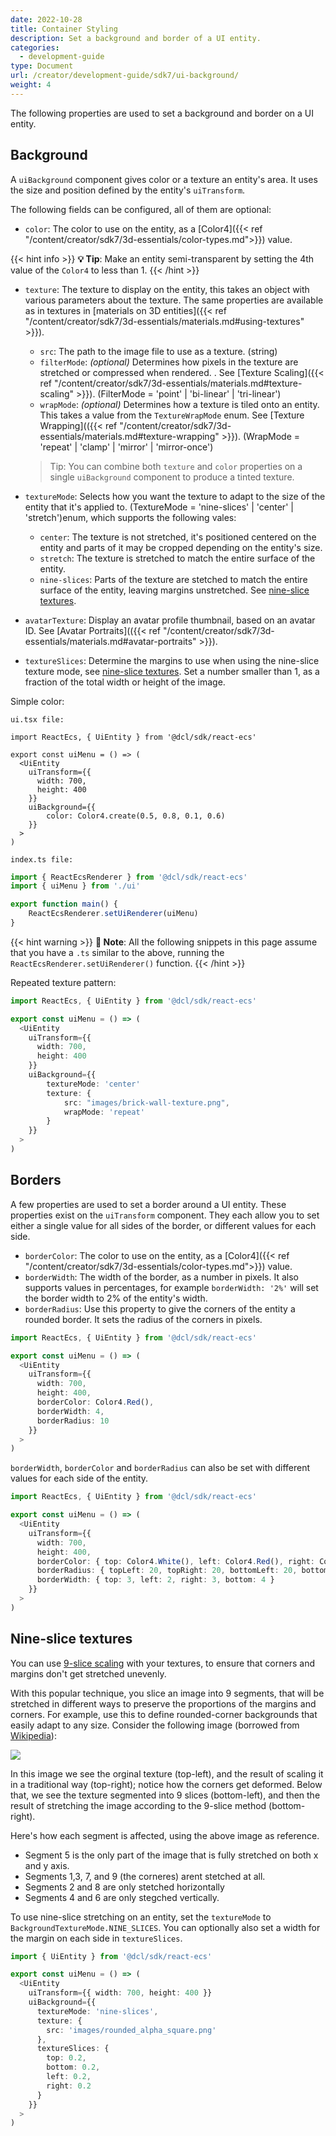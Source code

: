 ```yaml
---
date: 2022-10-28
title: Container Styling
description: Set a background and border of a UI entity.
categories:
  - development-guide
type: Document
url: /creator/development-guide/sdk7/ui-background/
weight: 4
---
```


The following properties are used to set a background and border on a UI entity.

## Background

A `uiBackground` component gives color or a texture an entity's area. It uses the size and position defined by the entity's `uiTransform`.

The following fields can be configured, all of them are optional:

- `color`: The color to use on the entity, as a [Color4]({{< ref "/content/creator/sdk7/3d-essentials/color-types.md">}}) value.

{{< hint info >}}
**💡 Tip**: Make an entity semi-transparent by setting the 4th value of the `Color4` to less than 1.
{{< /hint >}}

- `texture`: The texture to display on the entity, this takes an object with various parameters about the texture. The same properties are available as in textures in [materials on 3D entities]({{< ref "/content/creator/sdk7/3d-essentials/materials.md#using-textures" >}}).

  - `src`: The path to the image file to use as a texture. (string)
  - `filterMode`: _(optional)_ Determines how pixels in the texture are stretched or compressed when rendered. . See [Texture Scaling]({{< ref "/content/creator/sdk7/3d-essentials/materials.md#texture-scaling" >}}).
    (FilterMode = 'point' | 'bi-linear' | 'tri-linear')
  - `wrapMode`: _(optional)_ Determines how a texture is tiled onto an entity. This takes a value from the `TextureWrapMode` enum. See [Texture Wrapping](({{< ref "/content/creator/sdk7/3d-essentials/materials.md#texture-wrapping" >}}).
    (WrapMode = 'repeat' | 'clamp' | 'mirror' | 'mirror-once')

  > Tip: You can combine both `texture` and `color` properties on a single `uiBackground` component to produce a tinted texture.

- `textureMode`: Selects how you want the texture to adapt to the size of the entity that it's applied to. (TextureMode = 'nine-slices' | 'center' | 'stretch')enum, which supports the following vales:

  - `center`: The texture is not stretched, it's positioned centered on the entity and parts of it may be cropped depending on the entity's size.
  - `stretch`: The texture is stretched to match the entire surface of the entity.
  - `nine-slices`: Parts of the texture are stetched to match the entire surface of the entity, leaving margins unstretched. See [nine-slice textures](#nine-slice-textures).

- `avatarTexture`: Display an avatar profile thumbnail, based on an avatar ID. See [Avatar Portraits](({{< ref "/content/creator/sdk7/3d-essentials/materials.md#avatar-portraits" >}}).
- `textureSlices`: Determine the margins to use when using the nine-slice texture mode, see [nine-slice textures](#nine-slice-textures). Set a number smaller than 1, as a fraction of the total width or height of the image.
<!-- - `uvs`: TODO -->

Simple color:

`ui.tsx file:`
```tsx
import ReactEcs, { UiEntity } from '@dcl/sdk/react-ecs'

export const uiMenu = () => (
  <UiEntity
    uiTransform={{
      width: 700,
      height: 400
    }}
    uiBackground={{
		color: Color4.create(0.5, 0.8, 0.1, 0.6)
	}}
  >
)
```

`index.ts file:`
```ts
import { ReactEcsRenderer } from '@dcl/sdk/react-ecs'
import { uiMenu } from './ui'

export function main() {
    ReactEcsRenderer.setUiRenderer(uiMenu)
}
```

{{< hint warning >}}
**📔 Note**: All the following snippets in this page assume that you have a `.ts` similar to the above, running the `ReactEcsRenderer.setUiRenderer()` function.
{{< /hint >}}


Repeated texture pattern:

```ts
import ReactEcs, { UiEntity } from '@dcl/sdk/react-ecs'

export const uiMenu = () => (
  <UiEntity
    uiTransform={{
      width: 700,
      height: 400
    }}
    uiBackground={{
		textureMode: 'center'
		texture: {
			src: "images/brick-wall-texture.png",
			wrapMode: 'repeat'
		}
	}}
  >
)
```

## Borders

A few properties are used to set a border around a UI entity. These properties exist on the `uiTransform` component. They each allow you to set either a single value for all sides of the border, or different values for each side.

- `borderColor`: The color to use on the entity, as a [Color4]({{< ref "/content/creator/sdk7/3d-essentials/color-types.md">}}) value.
- `borderWidth`: The width of the border, as a number in pixels. It also supports values in percentages, for example `borderWidth: '2%'` will set the border width to 2% of the entity's width.
- `borderRadius`: Use this property to give the corners of the entity a rounded border. It sets the radius of the corners in pixels.

```ts
import ReactEcs, { UiEntity } from '@dcl/sdk/react-ecs'

export const uiMenu = () => (
  <UiEntity
    uiTransform={{
      width: 700,
      height: 400,
      borderColor: Color4.Red(),
      borderWidth: 4,
      borderRadius: 10
    }}
  >
)
```

`borderWidth`, `borderColor` and `borderRadius` can also be set with different values for each side of the entity.

```ts
import ReactEcs, { UiEntity } from '@dcl/sdk/react-ecs'

export const uiMenu = () => (
  <UiEntity
    uiTransform={{
      width: 700,
      height: 400,
      borderColor: { top: Color4.White(), left: Color4.Red(), right: Color4.Blue(), bottom: Color4.Gray() },
      borderRadius: { topLeft: 20, topRight: 20, bottomLeft: 20, bottomRight:0 },
      borderWidth: { top: 3, left: 2, right: 3, bottom: 4 }
    }}
  >
)
```

## Nine-slice textures

You can use [9-slice scaling](https://en.wikipedia.org/wiki/9-slice_scaling) with your textures, to ensure that corners and margins don't get stretched unevenly.

With this popular technique, you slice an image into 9 segments, that will be stretched in different ways to preserve the proportions of the margins and corners. For example, use this to define rounded-corner backgrounds that easily adapt to any size. Consider the following image (borrowed from [Wikipedia](https://en.wikipedia.org/wiki/9-slice_scaling#/media/File:Traditional_scaling_vs_9-slice_scaling.svg)):

![](/images/media/9-slice.png)

In this image we see the orginal texture (top-left), and the result of scaling it in a traditional way (top-right); notice how the corners get deformed. Below that, we see the texture segmented into 9 slices (bottom-left), and then the result of stretching the image according to the 9-slice method (bottom-right).

Here's how each segment is affected, using the above image as reference.

- Segment 5 is the only part of the image that is fully stretched on both x and y axis.
- Segments 1,3, 7, and 9 (the corneres) arent stetched at all.
- Segments 2 and 8 are only stetched horizontally
- Segments 4 and 6 are only stegched vertically.

To use nine-slice stretching on an entity, set the `textureMode` to `BackgroundTextureMode.NINE_SLICES`. You can optionally also set a width for the margin on each side in `textureSlices`.

```ts
import { UiEntity } from '@dcl/sdk/react-ecs'

export const uiMenu = () => (
  <UiEntity
    uiTransform={{ width: 700, height: 400 }}
    uiBackground={{
      textureMode: 'nine-slices',
      texture: {
        src: 'images/rounded_alpha_square.png'
      },
      textureSlices: {
        top: 0.2,
        bottom: 0.2,
        left: 0.2,
        right: 0.2
      }
	}}
  >
)
```

<!--
## Images from an image atlas

TODO: Wait for textures in UI

You can use an image atlas to store multiple images and icons in a single image file. You then display rectangular parts of this image file in your UI based on pixel positions, pixel width, and pixel height inside the source image.

Below is an example of an image atlas with multiple icons arranged into a single file.

![](/images/media/UI-atlas.png)

The `UIImage` component has the following fields to crop a sub-section of the original image:

- `sourceTop`: the _y_ coordinate, in pixels, of the top of the selection
- `sourceLeft`: the _x_ coordinate, in pixels, of the left side of the selection.
- `sourceWidth`: the width, in pixels, of the selected area
- `sourceHeight`: the height, in pixels, of the selected area

When constructing a `UIImage` component, you must pass a `Texture` component as an argument. Read more about `Texture` components in [materials]({{< ref "/content/creator/sdk7/3d-essentials/materials.md" >}}).

```ts
let imageAtlas = "images/image-atlas.jpg"
let imageTexture = new Texture(imageAtlas)

const canvas = new UICanvas()

const playButton = new UIImage(canvas, imageTexture)
playButton.sourceLeft = 26
playButton.sourceTop = 128
playButton.sourceWidth = 128
playButton.sourceHeight = 128

const startButton = new UIImage(canvas, imageTexture)
startButton.sourceLeft = 183
startButton.sourceTop = 128
startButton.sourceWidth = 128
startButton.sourceHeight = 128

const exitButton = new UIImage(canvas, imageTexture)
exitButton.sourceLeft = 346
exitButton.sourceTop = 128
exitButton.sourceWidth = 128
exitButton.sourceHeight = 128

const expandButton = new UIImage(canvas, imageTexture)
expandButton.sourceLeft = 496
expandButton.sourceTop = 128
expandButton.sourceWidth = 128
expandButton.sourceHeight = 128
```

You can change the texture being used by an existing `UIImage` component, set the `source` field.

```ts
playButton.source = imageTexture2
``` -->
